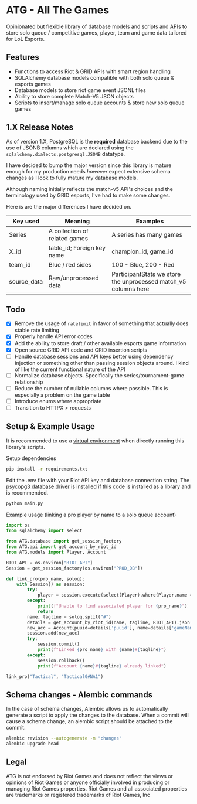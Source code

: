 # ATG - All The Games

Opinionated but flexible library of database models and scripts and APIs to store solo queue / competitive games, player, team and game data tailored for LoL Esports.

## Features
- Functions to access Riot & GRID APIs with smart region handling
- SQLAlchemy database models compatible with both solo queue & esports games
- Database models to store riot game event JSONL files
- Ability to store complete Match-V5 JSON objects
- Scripts to insert/manage solo queue accounts & store new solo queue games

## 1.X Release Notes
As of version 1.X, PostgreSQL is the **required** database backend due to the use of JSONB columns which are declared using the `sqlalchemy.dialects.postgresql.JSONB` datatype.

I have decided to bump the major version since this library is mature enough for my production needs *however* expect extensive schema changes as I look to fully mature my database models.

Although naming initially reflects the match-v5 API's choices and the terminology used by GRID esports, I've had to make some changes.

Here is are the major differences I have decided on.

| Key used | Meaning | Examples |
| --- | --- | --- |
| Series  | A collection of related games | A series has many games |
| X_id | table_id; Foreign key name | champion_id, game_id |
| team_id  | Blue / red sides  | 100 - Blue, 200 - Red |
| source_data | Raw/unprocessed data | ParticipantStats we store the unprocessed match_v5 columns here |

## Todo
- [x] Remove the usage of `ratelimit` in favor of something that actually does stable rate limiting
- [x] Properly handle API error codes
- [x] Add the ability to store draft / other available esports game information
- [x] Open source GRID API code and GRID insertion scripts
- [ ] Handle database sessions and API keys better using dependency injection or something other than passing session objects around. I kind of like the current functional nature of the API
- [ ] Normalize database objects. Specifically the series/tournament-game relationship
- [ ] Reduce the number of nullable columns where possible. This is especially a problem on the game table
- [ ] Introduce enums where appropriate
- [ ] Transition to HTTPX > requests

## Setup & Example Usage

It is recommended to use a [virtual environment](https://packaging.python.org/en/latest/guides/installing-using-pip-and-virtual-environments/) when directly running this library's scripts.

Setup dependencies
```bash
pip install -r requirements.txt
```

Edit the .env file with your Riot API key and database connection string. The [psycopg3 database driver](https://www.psycopg.org/psycopg3/docs/basic/install.html) is installed if this code is installed as a library and is recommended.

```bash
python main.py
```

Example usage (linking a pro player by name to a solo queue account)
```python
import os
from sqlalchemy import select

from ATG.database import get_session_factory
from ATG.api import get_account_by_riot_id
from ATG.models import Player, Account

RIOT_API = os.environ["RIOT_API"]
Session = get_session_factory(os.environ["PROD_DB"])

def link_pro(pro_name, soloq):
    with Session() as session:
        try:
            player = session.execute(select(Player).where(Player.name == pro_name)).scalar_one()
        except:
            print(f"Unable to find associated player for {pro_name}")
            return
        name, tagline = soloq.split("#")
        details = get_account_by_riot_id(name, tagline, RIOT_API).json()
        new_acc = Account(puuid=details['puuid'], name=details['gameName'], tagline=details['tagLine'], region='NA1', player_id=player.id)
        session.add(new_acc)
        try:
            session.commit()
            print(f"Linked {pro_name} with {name}#{tagline}")
        except:
            session.rollback()
            print(f"Account {name}#{tagline} already linked")

link_pro("Tactical", "Tactical0#NA1")
```

## Schema changes - Alembic commands

In the case of schema changes, Alembic allows us to automatically generate a script to apply the changes to the database. When a commit will cause a schema change, an alembic script should be attached to the commit.

```bash
alembic revision --autogenerate -m "changes"
alembic upgrade head
```

## Legal
ATG is not endorsed by Riot Games and does not reflect the views or opinions of Riot Games or anyone officially involved in producing or managing Riot Games properties. Riot Games and all associated properties are trademarks or registered trademarks of Riot Games, Inc

